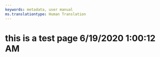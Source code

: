 ```yaml
---
keywords: metadata, user manual
ms.translationtype: Human Translation
---
```

# this is a test page 6/19/2020 1:00:12 AM